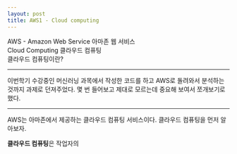 ```yaml
---
layout: post
title: AWS1 - Cloud computing
---
```


AWS - Amazon Web Service 아마존 웹 서비스  
Cloud Computing 클라우드 컴퓨팅  
클라우드 컴퓨팅이란?  

----  
이번학기 수강중인 머신러닝 과목에서 작성한 코드를 하고 AWS로 돌려와서 분석하는 것까지 과제로 던져주었다. 몇 번 들어보고 제대로 모르는데 중요해 보여서 쪼개보기로 했다.    

----  
AWS는 아마존에서 제공하는 클라우드 컴퓨팅 서비스이다. 클라우드 컴퓨팅을 먼저 알아보자.  

**클라우드 컴퓨팅**은 작업자의 